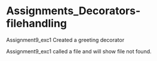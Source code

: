 # Assignments_Decorators-filehandling

Assignment9_exc1
  Created a greeting decorator

Assignment9_exc1
  called a file and will show file not found. 
